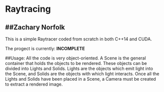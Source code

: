 # Raytracing
##Zachary Norfolk
---
This is a simple Raytracer coded from scratch in both C++14 and CUDA. 

The progect is currently: **INCOMPLETE**

##Usage:
All the code is very object-oriented. A Scene is the general container that holds the objects to be rendered. These objects can be divided into Lights and Solids. Lights are the objects which emit light into the Scene, and Solids are the objects with which light interacts. Once all the Lights and Solids have been placed in a Scene, a Camera must be created to extract a rendered image. 
